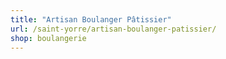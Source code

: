 ```yaml
---
title: "Artisan Boulanger Pâtissier"
url: /saint-yorre/artisan-boulanger-patissier/
shop: boulangerie
---
```


